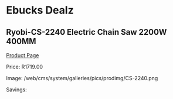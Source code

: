 
# Ebucks Dealz
## Ryobi-CS-2240 Electric Chain Saw 2200W 400MM
[Product Page](https://www.ebucks.com/web/shop/productSelected.do?prodId=1220043231&catId=717342768)

Price: R1719.00

Image: /web/cms/system/galleries/pics/prodimg/CS-2240.png

Savings: 


	